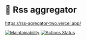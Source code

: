 # 🚀 Rss aggregator

https://rss-agregator-two.vercel.app/

[![Maintainability](https://api.codeclimate.com/v1/badges/fc87e021f194d4ff1486/maintainability)](https://codeclimate.com/github/nvekay/frontend-project-11/maintainability)  [![Actions Status](https://github.com/nvekay/frontend-project-11/workflows/hexlet-check/badge.svg)](https://github.com/nvekay/frontend-project-11/actions)